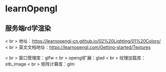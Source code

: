 # learnOpengl

## 服务端rd学渲染

< br > 地址：https://learnopengl-cn.github.io/02%20Lighting/01%20Colors/
< br > 英文文档地址：https://learnopengl.com/Getting-started/Textures


< br > 窗口管理库：glfw
< br > opengl扩展：glad
< br > 纹理加载库：stb_image
< br > 矩阵计算库：glm
